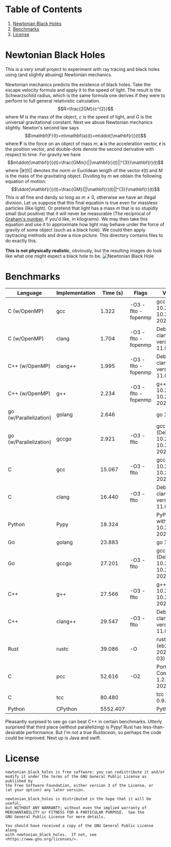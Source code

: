 # Table of Contents
1. [Newtonian Black Holes](#nbh)
2. [Benchmarks](#benchmarks)
3. [License](#license)

# Newtonian Black Holes <a name="nbh"></a>
This is a very small project to experiment with ray tracing and
black holes using (and slightly abusing) Newtonian mechanics.

Newtonian mechanics predicts the existence of black holes.
Take the escape velocity formula and apply it to the speed of light.
The result is the Schwarzschild radius, which is the same
formula one derives if they were to perform to full general
relativistic calculation.
$$R=\frac{2GM}{c^{2}}$$
where $M$ is the mass of the object, $c$ is the speed of light,
and $G$ is the universal gravitational constant. Next we abuse Newtonian
mechanics slightly. Newton's second law says
$$\mathbf{F}(t)=m\mathbf{a}(t)=m\ddot{\mathbf{r}}(t)$$
where $\mathbf{F}$ is the force on an object of mass $m$, $\mathbf{a}$ is
the acceleration vector, $\mathbf{r}$ is the position vector, and double-dots
denote the second derivative with respect to time. For gravity we have
$$m\ddot{\mathbf{r}}(t)=\frac{GMm}{||\mathbf{r}(t)||^{3}}\mathbf{r}(t)$$
where $||\mathbf{r}(t)||$ denotes the *norm* or Euclidean length of the
vector $\mathbf{r}(t)$ and $M$ is the mass of the gravitating object.
Dividing by $m$ we obtain the following equation of motion:
$$\ddot{\mathbf{r}}(t)=\frac{GM}{||\mathbf{r}(t)||^{3}}\mathbf{r}(t)$$
This is all fine and dandy so long as $m\ne{0}$, otherwise we have an
illegal division. Let us suppose that this final equation is true even for
massless particles (like light). Or pretend that light has a mass $m$ that
is so stupidly small (but positive) that it will never be measurable
(The reciprocal of [Graham's number](https://en.wikipedia.org/wiki/Graham%27s_number), if you'd like, in kilograms).
We may then take this equation and use it to approximate how light may
behave under the force of gravity of some object (such as a black hole).
We could then apply raytracing methods and draw a nice picture. This
directory contains files to do exactly this.

**This is not physically realistic**, obviously, but the resulting images
do look like what one might expect a black hole to be.
![Newtonian Black Hole](https://math.dartmouth.edu/~rmaguire/projects/newtonian_black_holes/newtonian_black_hole.png "Newtonian Black Hole")

# Benchmarks
| Language               | Implementation | Time (s) | Flags              | Version                                  |
| ---------------------- | -------------- | -------- | ------------------ | ---------------------------------------- |
| C (w/OpenMP)           | gcc            |    1.322 | -O3 -flto -fopenmp | gcc (Debian 10.2.1-6) 10.2.1 20210110    |
| C (w/OpenMP)           | clang          |    1.704 | -O3 -flto -fopenmp | Debian clang version 11.0.1-2            |
| C++ (w/OpenMP)         | clang++        |    1.995 | -O3 -flto -fopenmp | Debian clang version 11.0.1-2            |
| C++ (w/OpenMP)         | g++            |    2.234 | -O3 -flto -fopenmp | g++ (Debian 10.2.1-6) 10.2.1 20210110    |
| go (w/Parallelization) | golang         |    2.646 |                    | go 1.15.15                               |
| go (w/Parallelization) | gccgo          |    2.921 | -O3 -flto          | gccgo (Debian 10.2.1-6) 10.2.1 20210110  |
| C                      | gcc            |   15.067 | -O3 -flto          | gcc (Debian 10.2.1-6) 10.2.1 20210110    |
| C                      | clang          |   16.440 | -O3 -flto          | Debian clang version 11.0.1-2            |
| Python                 | Pypy           |   18.324 |                    | PyPy 7.3.5 with GCC 10.2.1 20210110      |
| Go                     | golang         |   23.883 |                    | go 1.15.15                               |
| Go                     | gccgo          |   27.201 | -O3 -flto          | gccgo (Debian 10.2.1-6) 10.2.1 20210110  |
| C++                    | g++            |   27.566 | -O3 -flto          | g++ (Debian 10.2.1-6) 10.2.1 20210110    |
| C++                    | clang++        |   29.547 | -O3 -flto          | Debian clang version 11.0.1-2            |
| Rust                   | rustc          |   39.086 | -O                 | rustc 1.71.1 (eb26296b5 2023-08-03)      |
| C                      | pcc            |   52.616 | -O2                | Portable C Compiler 1.2.0.DEVEL 20200630 |
| C                      | tcc            |   80.480 |                    | tcc version 0.9.27                       |
| Python                 | CPython        | 5552.407 |                    | Python 3.9.2                             |

Pleasantly surpised to see go can beat C++ in certain benchmarks.
Utterly surprised that third place (without parallelizing) is Pypy!
Rust has less-than-desirable performance. But I'm not a true
*Rustacean*, so perhaps the code could be improved. Next up is Java and swift.

# License
    newtonian_black_holes is free software: you can redistribute it and/or
    modify it under the terms of the GNU General Public License as published by
    the Free Software Foundation, either version 3 of the License, or
    (at your option) any later version.

    newtonian_black_holes is distributed in the hope that it will be useful,
    but WITHOUT ANY WARRANTY; without even the implied warranty of
    MERCHANTABILITY or FITNESS FOR A PARTICULAR PURPOSE.  See the
    GNU General Public License for more details.

    You should have received a copy of the GNU General Public License along
    with newtonian_black_holes.  If not, see <https://www.gnu.org/licenses/>.
